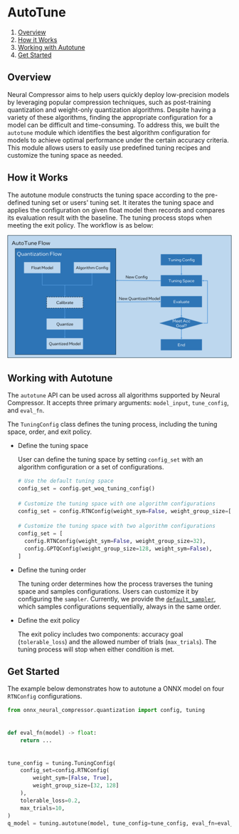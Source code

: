 AutoTune
========================================

1. [Overview](#overview)
2. [How it Works](#how-it-works)
3. [Working with Autotune](#working-with-autotune)
4. [Get Started](#get-started)


## Overview

Neural Compressor aims to help users quickly deploy low-precision models by leveraging popular compression techniques, such as post-training quantization and weight-only quantization algorithms. Despite having a variety of these algorithms, finding the appropriate configuration for a model can be difficult and time-consuming. To address this, we built the `autotune` module which identifies the best algorithm configuration for models to achieve optimal performance under the certain accuracy criteria. This module allows users to easily use predefined tuning recipes and customize the tuning space as needed.

## How it Works

The autotune module constructs the tuning space according to the pre-defined tuning set or users' tuning set. It iterates the tuning space and applies the configuration on given float model then records and compares its evaluation result with the baseline. The tuning process stops when meeting the exit policy.
The workflow is as below:

<a target="_blank" href="imgs/workflow.png">
  <img src="imgs/workflow.png" alt="Workflow">
</a>


## Working with Autotune

The `autotune` API can be used across all algorithms supported by Neural Compressor. It accepts three primary arguments: `model_input`, `tune_config`, and `eval_fn`.

The `TuningConfig` class defines the tuning process, including the tuning space, order, and exit policy.

- Define the tuning space

  User can define the tuning space by setting `config_set` with an algorithm configuration or a set of configurations.
  ```python
  # Use the default tuning space
  config_set = config.get_woq_tuning_config()

  # Customize the tuning space with one algorithm configurations
  config_set = config.RTNConfig(weight_sym=False, weight_group_size=[32, 64])

  # Customize the tuning space with two algorithm configurations
  config_set = [
    config.RTNConfig(weight_sym=False, weight_group_size=32),
    config.GPTQConfig(weight_group_size=128, weight_sym=False),
  ]
  ```

- Define the tuning order

  The tuning order determines how the process traverses the tuning space and samples configurations. Users can customize it by configuring the `sampler`. Currently, we provide the [`default_sampler`](https://github.com/onnx/neural-compressor/blob/main/onnx_neural_compressor/quantization/tuning.py#L210), which samples configurations sequentially, always in the same order.

- Define the exit policy

  The exit policy includes two components: accuracy goal (`tolerable_loss`) and the allowed number of trials (`max_trials`). The tuning process will stop when either condition is met.

## Get Started
The example below demonstrates how to autotune a ONNX model on four `RTNConfig` configurations.

```python
from onnx_neural_compressor.quantization import config, tuning


def eval_fn(model) -> float:
    return ...


tune_config = tuning.TuningConfig(
    config_set=config.RTNConfig(
        weight_sym=[False, True],
        weight_group_size=[32, 128]
    ),
    tolerable_loss=0.2,
    max_trials=10,
)
q_model = tuning.autotune(model, tune_config=tune_config, eval_fn=eval_fn)
```